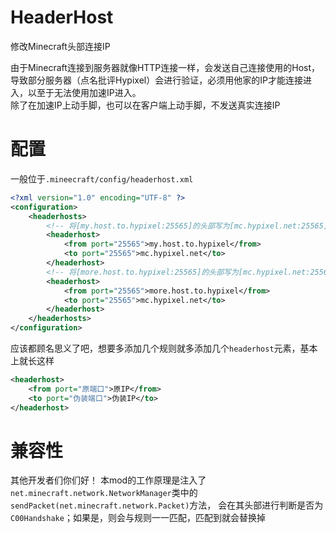 # HeaderHost
修改Minecraft头部连接IP

由于Minecraft连接到服务器就像HTTP连接一样，会发送自己连接使用的Host，导致部分服务器（点名批评Hypixel）会进行验证，必须用他家的IP才能连接进入，以至于无法使用加速IP进入。  
除了在加速IP上动手脚，也可以在客户端上动手脚，不发送真实连接IP

# 配置
一般位于`.mineecraft/config/headerhost.xml`
```xml
<?xml version="1.0" encoding="UTF-8" ?>
<configuration>
    <headerhosts>
        <!-- 将[my.host.to.hypixel:25565]的头部写为[mc.hypixel.net:25565] -->
        <headerhost>
            <from port="25565">my.host.to.hypixel</from>
            <to port="25565">mc.hypixel.net</to>
        </headerhost>
        <!-- 将[more.host.to.hypixel:25565]的头部写为[mc.hypixel.net:25565] -->
        <headerhost>
            <from port="25565">more.host.to.hypixel</from>
            <to port="25565">mc.hypixel.net</to>
        </headerhost>
    </headerhosts>
</configuration>
```
应该都顾名思义了吧，想要多添加几个规则就多添加几个`headerhost`元素，基本上就长这样
```xml
<headerhost>
    <from port="原端口">原IP</from>
    <to port="伪装端口">伪装IP</to>
</headerhost>
```

# 兼容性
其他开发者们你们好！
本mod的工作原理是注入了`net.minecraft.network.NetworkManager`类中的`sendPacket(net.minecraft.network.Packet)`方法，
会在其头部进行判断是否为`C00Handshake`；如果是，则会与规则一一匹配，匹配到就会替换掉